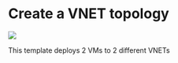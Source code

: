 # Create a VNET topology

<a href="https://portal.azure.com/#create/Microsoft.Template/uri/https%3A%2F%2Fraw.githubusercontent.com%2FSeryio%2Fazure-demos%2Fmaster%2F200-vnet-testing%2Fazuredeploy.json" target="_blank">
    <img src="http://azuredeploy.net/deploybutton.png"/>
</a>


This template deploys 2 VMs to 2 different VNETs
